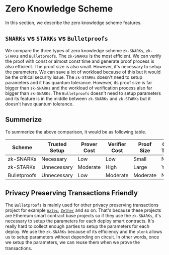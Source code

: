 # Zero Knowledge Scheme

In this section, we describe the zero knowledge scheme features.

## `SNARKs` vs `STARKs` vs `Bulletproofs`

We compare the three types of zero knowledge scheme `zk-SNARKs`, `zk-STARKs` and `Bulletproofs`. The `zk-SNARKs` is the most efficient. We can verify the proof with const or almost const time and generate proof process is also efficient. The proof size is also small. However, it's necessary to setup the parameters. We can save a lot of workload because of this but it would be the critical security issue. The `zk-STARKs` doesn't need to setup parameters and it has quantum tolerance. However, its proof size is far bigger than `zk-SNARKs` and the workload of verification process also far bigger than `zk-SNARKs`. The `Bulletproofs` doesn't need to setup parameters and its feature is in the middle between `zk-SNARKs` and `zk-STARKs` but it doesn't have quantum tolerance.

## Summerize

To summerize the above comparison, it would be as following table.

| Scheme | Trusted Setup | Prover Cost | Verifier Cost | Proof Size | Quantum Tolerance |
| ---- | ---- | ---- | ---- | ---- | ---- |
| zk-SNARKs | Necessary |Low|Low|Small| No |
| zk-STARKs | Unnecessary |Moderate|High|Large| Yes |
| Bulletproofs | Unnecessary |Low|Moderate|Moderate| No |

## Privacy Preserving Transactions Friendly

The `Bulletproofs` is mainly used for other privacy preserving transactions project for example [`Aztec`](https://aztec.network/), [`Zether`](https://crypto.stanford.edu/~buenz/papers/zether.pdf) and so on. That's because these projects are Ethereum smart contract base projects so if they use the `zk-SNARKs`, it's necessary to setup the parameters for each deploy smart contracts. It's really hard to collect enough parties to setup the parameters for each deploy. We use the `zk-SNARKs` because of its efficiency and the `plonk` allows us to setup parameters without depending on circuit. In other words, once we setup the parameters, we can reuse them when we prove the transactions.　
